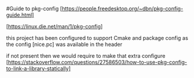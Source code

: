 #Guide to pkg-config
[https://people.freedesktop.org/~dbn/pkg-config-guide.html]

[https://linux.die.net/man/1/pkg-config]

this project has been configured to support Cmake and package config as the 
config [nice.pc] was available in the header 

if not present then we would require to make that extra configure
[https://stackoverflow.com/questions/27586503/how-to-use-pkg-config-to-link-a-library-statically]